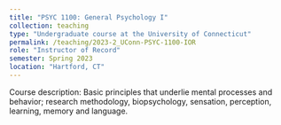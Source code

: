 ```yaml
---
title: "PSYC 1100: General Psychology I"
collection: teaching
type: "Undergraduate course at the University of Connecticut"
permalink: /teaching/2023-2_UConn-PSYC-1100-IOR
role: "Instructor of Record"
semester: Spring 2023
location: "Hartford, CT"
---
```


Course description: Basic principles that underlie mental processes and behavior; research methodology, biopsychology, sensation, perception, learning, memory and language.
